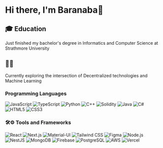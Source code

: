 # Hi there, I'm Baranaba👋


## 🎓 Education
Just finished my bachelor's degree in Informatics and Computer Science at Strathmore University

## 🔭🔎
Currently exploring the intersection of Decentralized technologies and Machine Learning
### Programming Languages

![JavaScript](https://img.shields.io/badge/-JavaScript-F7DF1E?style=flat&logo=javascript&logoColor=black) ![TypeScript](https://img.shields.io/badge/-TypeScript-3178C6?style=flat&logo=typescript&logoColor=white) ![Python](https://img.shields.io/badge/-Python-3776AB?style=flat&logo=python&logoColor=white) ![C++](https://img.shields.io/badge/-C++-00599C?style=flat&logo=cplusplus&logoColor=white) ![Solidity](https://img.shields.io/badge/-Solidity-363636?style=flat&logo=solidity) ![Java](https://img.shields.io/badge/-Java-007396?style=flat&logo=java&logoColor=white) ![C#](https://img.shields.io/badge/-C%23-239120?style=flat&logo=csharp&logoColor=white) ![HTML5](https://img.shields.io/badge/-HTML5-E34F26?style=flat&logo=html5&logoColor=white) ![CSS3](https://img.shields.io/badge/-CSS3-1572B6?style=flat&logo=css3&logoColor=white)


### 🛠️⚙️ Tools and Frameworks

 ![React](https://img.shields.io/badge/-React-20232A?style=flat&logo=react) ![Next.js](https://img.shields.io/badge/-Next.js-000000?style=flat&logo=next.js) ![Material-UI](https://img.shields.io/badge/-Material_UI-0081CB?style=flat&logo=material-ui) ![Tailwind CSS](https://img.shields.io/badge/-Tailwind_CSS-38B2AC?style=flat&logo=tailwind-css) ![Figma](https://img.shields.io/badge/-Figma-F24E1E?style=flat&logo=figma&logoColor=white) ![Node.js](https://img.shields.io/badge/-Node.js-339933?style=flat&logo=node.js&logoColor=white) ![NestJS](https://img.shields.io/badge/-NestJS-ea2845?style=flat&logo=nestjs&logoColor=white)
![MongoDB](https://img.shields.io/badge/-MongoDB-47A248?style=flat&logo=mongodb&logoColor=white) ![Firebase](https://img.shields.io/badge/-Firebase-FFCA28?style=flat&logo=firebase&logoColor=white) ![PostgreSQL](https://img.shields.io/badge/-PostgreSQL-336791?style=flat&logo=postgresql&logoColor=white) ![AWS](https://img.shields.io/badge/-AWS-232F3E?style=flat&logo=amazon-aws) ![Vercel](https://img.shields.io/badge/-Vercel-black?style=flat&logo=vercel&logoColor=white)
